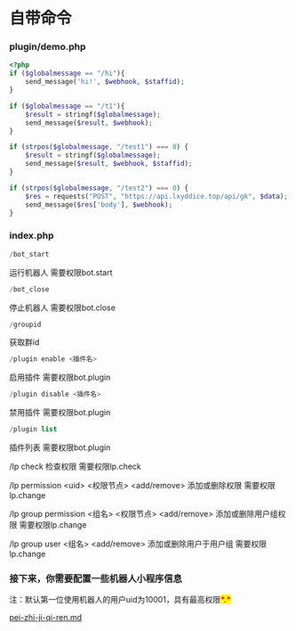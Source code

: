 # 自带命令

### plugin/demo.php

```php
<?php
if ($globalmessage == "/hi"){
    send_message('hi!', $webhook, $staffid);
}

if ($globalmessage == "/t1"){
    $result = stringf($globalmessage);
    send_message($result, $webhook);
}

if (strpos($globalmessage, "/test1") === 0) {
    $result = stringf($globalmessage);
    send_message($result, $webhook, $staffid);
}

if (strpos($globalmessage, "/test2") === 0) {
    $res = requests("POST", "https://api.lxyddice.top/api/gk", $data);
    send_message($res['body'], $webhook);
}
```

### index.php

```php
/bot_start
```

运行机器人  需要权限bot.start

```php
/bot_close
```

停止机器人  需要权限bot.close

```php
/groupid
```

获取群id

```php
/plugin enable <插件名>
```

启用插件  需要权限bot.plugin

```php
/plugin disable <插件名>
```

禁用插件  需要权限bot.plugin

```php
/plugin list
```

插件列表  需要权限bot.plugin

/lp check 检查权限   需要权限lp.check

/lp permission \<uid> <权限节点> \<add/remove> 添加或删除权限  需要权限lp.change

/lp group permission <组名> <权限节点> \<add/remove> 添加或删除用户组权限  需要权限lp.change

/lp group user <组名> \<add/remove> 添加或删除用户于用户组  需要权限lp.change

### 接下来，你需要配置一些机器人小程序信息

注：默认第一位使用机器人的用户uid为10001，具有最高权限<mark style="color:red;">**\*.\***</mark>

[pei-zhi-ji-qi-ren.md](pei-zhi-ji-qi-ren.md "mention")
